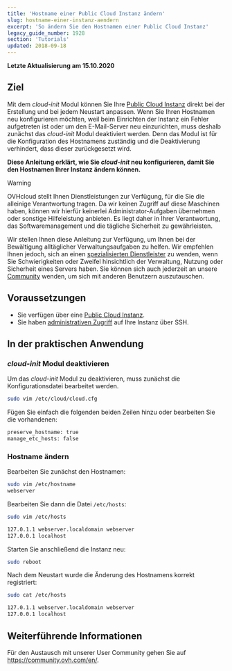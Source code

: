 ```yaml
---
title: 'Hostname einer Public Cloud Instanz ändern'
slug: hostname-einer-instanz-aendern
excerpt: 'So ändern Sie den Hostnamen einer Public Cloud Instanz'
legacy_guide_number: 1928
section: 'Tutorials'
updated: 2018-09-18
---
```


**Letzte Aktualisierung am 15.10.2020**

## Ziel

Mit dem *cloud-init* Modul können Sie Ihre [Public Cloud Instanz](https://www.ovhcloud.com/de/public-cloud) direkt bei der Erstellung und bei jedem Neustart anpassen. Wenn Sie Ihren Hostnamen neu konfigurieren möchten, weil beim Einrichten der Instanz ein Fehler aufgetreten ist oder um den E-Mail-Server neu einzurichten, muss deshalb zunächst das *cloud-init* Modul deaktiviert werden. Denn das Modul ist für die Konfiguration des Hostnamens zuständig und die Deaktivierung verhindert, dass dieser zurückgesetzt wird.

**Diese Anleitung erklärt, wie Sie *cloud-init* neu konfigurieren, damit Sie den Hostnamen Ihrer Instanz ändern können.**

> [!warning]
> 
> OVHcloud stellt Ihnen Dienstleistungen zur Verfügung, für die Sie die alleinige Verantwortung tragen. Da wir keinen Zugriff auf diese Maschinen haben, können wir hierfür keinerlei Administrator-Aufgaben übernehmen oder sonstige Hilfeleistung anbieten. Es liegt daher in Ihrer Verantwortung, das Softwaremanagement und die tägliche Sicherheit zu gewährleisten.
>
> Wir stellen Ihnen diese Anleitung zur Verfügung, um Ihnen bei der Bewältigung alltäglicher Verwaltungsaufgaben zu helfen. Wir empfehlen Ihnen jedoch, sich an einen [spezialisierten Dienstleister](https://partner.ovhcloud.com/de/directory/) zu wenden, wenn Sie Schwierigkeiten oder Zweifel hinsichtlich der Verwaltung, Nutzung oder Sicherheit eines Servers haben. Sie können sich auch jederzeit an unsere [Community](https://community.ovh.com/en/) wenden, um sich mit anderen Benutzern auszutauschen.
>


## Voraussetzungen

- Sie verfügen über eine [Public Cloud Instanz](https://www.ovhcloud.com/de/public-cloud).
- Sie haben [administrativen Zugriff](../root-rechte_erlangen_und_passwort_festlegen/) auf Ihre Instanz über SSH.


## In der praktischen Anwendung

### *cloud-init* Modul deaktivieren

Um das *cloud-init* Modul zu deaktivieren, muss zunächst die Konfigurationsdatei bearbeitet werden.

```sh
sudo vim /etc/cloud/cloud.cfg
```

Fügen Sie einfach die folgenden beiden Zeilen hinzu oder bearbeiten Sie die vorhandenen:

```sh
preserve_hostname: true
manage_etc_hosts: false
```

### Hostname ändern

Bearbeiten Sie zunächst den Hostnamen:

```sh
sudo vim /etc/hostname
webserver
```

Bearbeiten Sie dann die Datei `/etc/hosts`:

```sh
sudo vim /etc/hosts

127.0.1.1 webserver.localdomain webserver
127.0.0.1 localhost
```

Starten Sie anschließend die Instanz neu:

```bash
sudo reboot
```

Nach dem Neustart wurde die Änderung des Hostnamens korrekt registriert:

```sh
sudo cat /etc/hosts

127.0.1.1 webserver.localdomain webserver
127.0.0.1 localhost
```

## Weiterführende Informationen 

Für den Austausch mit unserer User Community gehen Sie auf <https://community.ovh.com/en/>.

